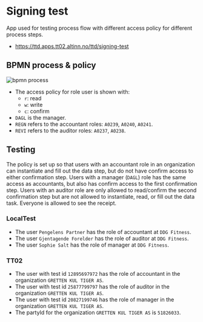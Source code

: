 # Signing test

App used for testing process flow with different access policy for different process steps.

- https://ttd.apps.tt02.altinn.no/ttd/signing-test

## BPMN process & policy

![bpmn process](https://dev.altinn.studio/repos/ttd/signing-test/raw/branch/master/process.png)

- The access policy for role user is shown with:
  - `r`: read
  - `w`: write
  - `c`: confirm
- `DAGL` is the manager.
- `REGN` refers to the accountant roles: `A0239`, `A0240`, `A0241`.
- `REVI` refers to the auditor roles: `A0237`, `A0238`.

## Testing

The policy is set up so that users with an accountant role in an organization can instantiate and fill out the data step, but do not have confirm access to either confirmation step. Users with a manager (`DAGL`) role has the same access as accountants, but also has confirm access to the first confirmation step. Users with an auditor role are only allowed to read/confirm the second confirmation step but are not allowed to instantiate, read, or fill out the data task. Everyone is allowed to see the receipt.

### LocalTest

- The user `Pengelens Partner` has the role of accountant at `DDG Fitness`.
- The user `Gjentagende Forelder` has the role of auditor at `DDG Fitness`.
- The user `Sophie Salt` has the role of manager at `DDG Fitness`.

### TT02

- The user with test id `12895697972` has the role of accountant in the organization `GRETTEN KUL TIGER AS`.
- The user with test id `25877799797` has the role of auditor in the organization `GRETTEN KUL TIGER AS`.
- The user with test id `20827199746` has the role of manager in the organization `GRETTEN KUL TIGER AS`.
- The partyId for the organization `GRETTEN KUL TIGER AS` is `51826033`.
